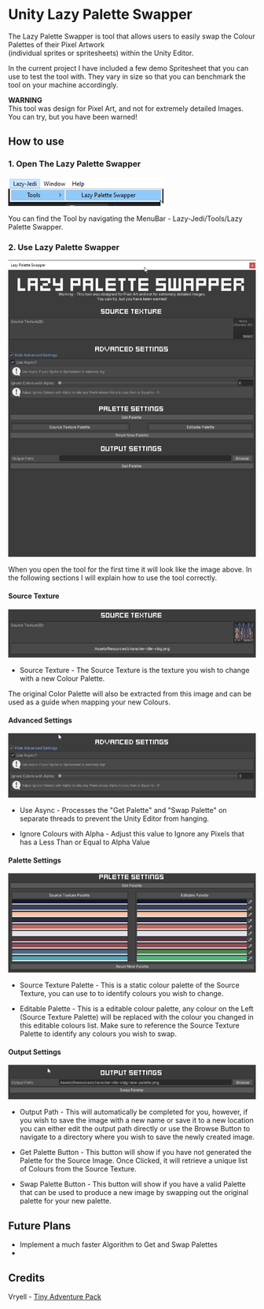 # Unity Lazy Palette Swapper

The Lazy Palette Swapper is tool that allows users to easily swap the Colour Palettes of their Pixel Artwork<br>
(individual sprites or spritesheets) within the Unity Editor.

In the current project I have included a few demo Spritesheet that you can use to test the tool with. They vary in size so that you
can benchmark the tool on your machine accordingly.

**WARNING**<br>
This tool was design for Pixel Art, and not for extremely detailed Images. You can try, but you have been warned!

## How to use

### 1. Open The Lazy Palette Swapper

![](~Documentation/Images/open-tool.png)

You can find the Tool by navigating the MenuBar - Lazy-Jedi/Tools/Lazy Palette Swapper.

### 2. Use Lazy Palette Swapper

![](~Documentation/Images/palette-swapper-tool-default.png)

When you open the tool for the first time it will look like the image above. In the following sections I will explain how to use the tool correctly.

#### Source Texture

![](~Documentation/Images/source-texture-settings.png)

* Source Texture - The Source Texture is the texture you wish to change with a new Colour Palette.

The original Color Palette will also be extracted from this image and can be used as a guide when mapping your new Colours.

#### Advanced Settings

![](~Documentation/Images/advanced-settings.png)

* Use Async - Processes the "Get Palette" and "Swap Palette" on separate threads to prevent the Unity Editor from hanging.


* Ignore Colours with Alpha - Adjust this value to Ignore any Pixels that has a Less Than or Equal to Alpha Value

#### Palette Settings

![](~Documentation/Images/palette-settings.png)

* Source Texture Palette - This is a static colour palette of the Source Texture, you can use to to identify colours you wish to change.


* Editable Palette - This is a editable colour palette, any colour on the Left (Source Texture Palette) will be replaced with
  the colour you changed in this editable colours list. Make sure to reference the Source Texture Palette to identify any colours you wish to swap.

#### Output Settings

![](~Documentation/Images/output-settigns.png)

* Output Path - This will automatically be completed for you, however, if you wish to save the image with a new name or save it
  to a new location you can either edit the output path directly or use the Browse Button to navigate to a directory where you wish to save the newly created
  image.


* Get Palette Button - This button will show if you have not generated the Palette for the Source Image. Once Clicked, it will
  retrieve a unique list of Colours from the Source Texture.


* Swap Palette Button - This button will show if you have a valid Palette that can be used to produce a new image by swapping
  out the original palette for your new palette.

## Future Plans
* Implement a much faster Algorithm to Get and Swap Palettes
* 

## Credits

Vryell - [Tiny Adventure Pack](https://vryell.itch.io/tiny-adventure-pack)
